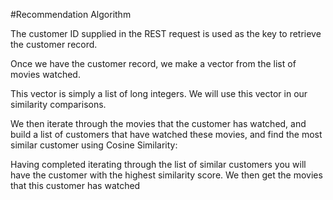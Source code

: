 #Recommendation Algorithm

The customer ID supplied in the REST request is used as the key to retrieve the customer record.

Once we have the customer record, we make a vector from the list of movies watched.

This vector is simply a list of long integers. We will use this vector in our similarity comparisons.

We then iterate through the movies that the customer has watched, and build a list of customers that have watched these movies, and find the most similar customer using Cosine Similarity:

Having completed iterating through the list of similar customers you will have the customer with the highest similarity score. We then get the movies that this customer has watched 


